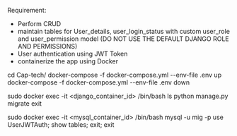 Requirement:
- Perform CRUD
- maintain tables for User_details, user_login_status with custom user_role and user_permission model (DO NOT USE THE DEFAULT DJANGO ROLE AND PERMISSIONS)
- User authentication using JWT Token 
- containerize the app using Docker

cd Cap-tech/
docker-compose -f docker-compose.yml --env-file .env up
docker-compose -f docker-compose.yml --env-file .env down

sudo docker exec -it <django_container_id>  /bin/bash
ls
python manage.py migrate
exit

sudo docker exec -it <mysql_container_id>  /bin/bash
mysql -u mig -p
use UserJWTAuth;
show tables;
exit;
exit